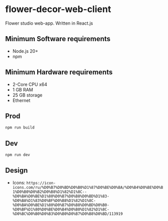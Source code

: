 # flower-decor-web-client
Flower studio web-app. Written in React.js

## Minimum Software requirements
* Node.js 20+
* npm

## Minimum Hardware requirements
* 2-Core CPU x64
* 1 GB RAM
* 25 GB storage
* Ethernet

## Prod
```sh
npm run build
```

## Dev
```sh
npm run dev
```

## Design
* Icons: `https://icon-icons.com/ru/%D0%B7%D0%BD%D0%B0%D1%87%D0%BE%D0%BA/%D0%B4%D0%BE%D0%B1%D0%B0%D0%B2%D0%B8%D1%82%D1%8C--%D0%BA%D0%BE%D1%80%D0%B7%D0%B8%D0%BD%D1%83-%D0%BA%D1%83%D0%BF%D0%B8%D1%82%D1%8C-%D0%BA%D0%BE%D1%80%D0%B7%D0%B8%D0%BD%D0%B0-%D0%BF%D1%80%D0%BE%D0%B4%D0%B0%D1%82%D1%8C-%D0%BC%D0%B0%D0%B3%D0%B0%D0%B7%D0%B8%D0%BD/113919`
